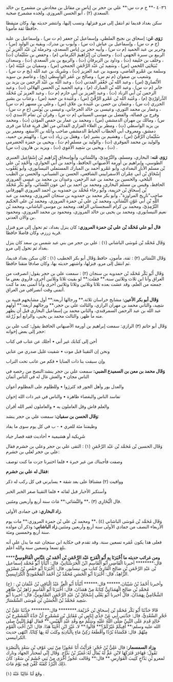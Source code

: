 ٤٠٣٦ -** خ م ت س:** علي بن حجر بن إياس بن مقاتل بن مخادش بن مشمرج بن خالد السعدي (٢) ، أبو الحسن المروزي. ولجده مشمرج صحبة.

سكن بغداد قديما ثم انتقل إلى مرو فنزلها، ونسب إليها، وانتشر حديثه بها، وكان متيقظا حافظا ثقة مأمونا.

**رَوَى عَن:** إسحاق بن نجيح الملطي، وإسماعيل بْن جعفر (م ت س) ، وإسماعيل بن علية (خ م ت س) ، وإسماعيل بن عياش (ت س) ، وأيوب بن مدرك، وبقية بن الوليد (س) ، وجرير بن عبد الحميد (م ت س) ، وأبيه حجر بن إياس السعدي، وحرملة بْن عَبْد الْعَزِيزِ بْن الربيع بن سبرة الجهني (ت) ، وحسان بْن إِبْرَاهِيمَ الكرماني (م) ، وحفص بن سُلَيْمان (ت) ، وخلف بن خليفة (ت) ، وداود بن الزبرقان (ت) ، والربيع بن بدر السعدي (ت) ، وسعدان بْنيَحْيَى اللخمي (س) ، وسَعِيد بْن عَبْد الرَّحْمَنِ الجمحي (س) ، وسفيان بن عُيَيْنَة (م) ، وسلمة بن عَمْرو القاضي، وسويد بن عبد العزيز (ت) ، وشَرِيك بن عبد الله (بخ م ت س) ، وشعيب بن صفوان (م تم س) ، وصالح بن عُمَر الواسطي (بخ) ، وعاصم بن سويد الأَنْصارِيّ (س) ، وعبد الله بْن جَعْفَر المدني (ت) ، وعبد اللَّه بن عَبْد الرحمن بن يزيد بن جابر (م ت س) ، وعبد الله بْن المبارك (م) ، وعبد الحميد بْن الحسن الهلالي (ت) ، وعبد الرحمن بْن أَبي الزناد (ت) ، وعبد العزيز بن أَبي حازم (م ت) ، وعبد العزيز بْن مُحَمَّد الدَّراوَرْدِيّ (م) ، وعُبَيد الله بْن عَمْرو الرَّقِّيّ (س) ، وعُبَيدة بن حميد (س) ، وعتاب بن بشير الجزري (ت س) ، وعثمان بن حصن بن عُبَيدة بن علاق (س) ، وعلي بن مسهر (م ت س) ، وعمار بن محمد الثوري، وعيسى بن خالد الجرجاني، وعيسى بن يُونُس (خ م ت س) ، وفرج بن فضالة، والفضل بن موسى السيناني (م ت س) ، وقران بْن تمام الأسدي (ت س) ، ومالك بن مهران الدمشقي (س) ، ومحمد بن عمار بن حفص المؤذن (ت) ، ومحمد بن يزيد الواسطي (ت) ، ومطر بن العلاء الفزاري الفدائي من أهل قرية فدايا من قرى دمشق، ومعروف أبي الخطاب الخياط الدمشقي صاحب واثلة بن الأسقع، ومعمر بن سُلَيْمان الرَّقِّيّ (س) ، وهشيم بن بشير (م) ، وهقل بن زياد (ت س) ، والهيثم بن حميد، والوليد بن محمد الموقري (ت) ، والوليد بن مسلم (م ت) ، ويحيى بن حمزة الحضرمي (ت) ، ويحيى بن سَعِيد الأُمَوِي (ت) ، ويزيد بن هارون (ت س) .

**رَوَى عَنه:** البخاري، ومسلم، والتِّرْمِذِيّ، والنَّسَائي، وأبوإسحاق إِبْرَاهِيم بْن إِسْمَاعِيل العنبري الطوسي، وإبراهيم بن أورمة الأصبهاني الحافظ، وأحمد بن أَبي الحواري، وأَحْمَد بْن علي بْن مسلم الأبار البغدادي، وأبو عَمْرو أحمد بن المبارك المستملي النيسابوري، وأبو يَعْقُوب إِسْحَاق بْن أَبي عِمْران الاسفراييني الشافعي، الحسن بن الشيباني، والحسن بن الطيب البلخي، والحسين بن محمد بن عبد الرحمن، وعبدان بن محمد بن عيسى المروزي الحافظ، وقيس بن مسلم البخاري، ومحمد بن أحمد بن أَبي عون النَّسَائي، وأَبُو بَكْر مُحَمَّد بْن إسحاق بْن خزيمة، وأَبُو رجاء مُحَمَّد بن حمدويه بن أحمد المروزي الهورقاني صاحب"تاريخ المراوزة"، وأبو بكر محمد بن حمدويه بن سنجان المروزي، ومحمد بن عبد اللَّهِ بْنِ أَبي عَوْنٍ النَّسَائي، ومحمد بْن علي بْن حمزة المروزي، ومحمد بْن علي الحكيم التِّرْمِذِيّ، ومحمد بن كرام السجستاني الزاهد، ومحمد بن موسى الباشاني، ومحمد بْن نعيم النيسابوري، ومحمد بن يحيى بن خالد المروزي، ومحمود بن محمد المروزي، ومحمود بن والان العدني.

**قال أبو علي مُحَمَّد بْن علي بْن حمزة المروزي:** كان ينزل بغداد، ثم تحول إلى مرو فنزل قرية زرزم، وكان فاضلا حافظا.

وَقَال مُحَمَّد بْن مُوسَى الباشاني (١) : علي بن حجر من بني عبد شمس بن سعد كان ينزل بغداد ثم تحول إلى مرو.

وَقَال النَّسَائي (٢) : ثقة، مأمون، حافظ.وَقَال أبو بكر الخطيب (١) : كان سكن بغداد قديما، ثم انتقل إلى مرو، فنزلها، واشتهر حديثه بها، وكان صادقا متقنا حافظا.

وَقَال أَبُو بَكْر مُحَمَّد بْن حمدويه بن سنجان (٢) : سمعت علي بن حجر يقول: انصرفت من العراق وأنا ابن ثلاث وثلاثين سنة،** فقلت:** لو بقيت ثلاثا وثلاثين أخرى، فأروي بعض ما جمعته من العلم، وقد عشت بعده ثلاثا وثلاثين وثلاثا وثلاثين أخرى وأنا أتمنى بعد ما كنت أتمنى وقت انصرافي من العراق.

**وَقَال أبو بكر الأعين:** مشايخ خراسان ثلاثة،** ورجالها أربعة:** أول مشايخهم قتيبة بن سَعِيد، والثاني محمد بن مهران الرازي، والثالث علي بن حجر،** ورجالهم أربعة:** أولهم عبد الله بن عبد الرحمن السمرقندي، والثاني محمد بن إسماعيل البخاري قبل أن يظهر منه ما ظهر، والثالث محمد بن يحيى، والرابع أبو زُرْعَة.

وَقَال أبو حاتم (٣) الرازي: سمعت إبراهيم بن أورمة الأصبهاني الحافظ يقول: كتب علي بن حجر إلى بعض إخوانه:

أحن إلى كتابك غير أني • أجلك عن عتاب في كتاب

ونحن إن التقينا قبل موت • شفيت غليل صدري من عتابي

وإن سبقت بنا ذات المنايا • فكم من عاتب تحت التراب

**وَقَال محمد بن معن بن السميدع الضبي:** سمعت علي بن حجر ينشد:النصح من رخصه في الناس مجان • والغش غال له في الناس أثمان

والعدل بور وأهل الجور قد كثرژوا • وللظلوم على المظلوم أعوان

تفاسد الناس والبغضاء ظاهرة • والناس في غير ذات الله إخوان

والعلم فاش وقل العاملون به • والعاملون لغير الله أقران

**وَقَال الحسن بن سفيان:** سمعت علي بن حجر ينشد:

وظيفتنا مئة للغري • - ب في كل يوم سوى ما يفاد

شَرِيكية أو هشيمية • أحاديث فقه قصار جياد

وَقَال الحسين بْن مُحَمَّد بْن عَبْد الرَّحْمَنِ (١) : التقى علي بن حجر وعلي بن خشرم فقال علي بن حجر لعلي بن خشرم:

وصفت فأجبناك من غير خبرة • فلما اختبرنا جزت ما كنت توصف

**فقال له علي بن خشرم:**

ووافيت (٢) مشتاقا على بعد شقة • يسايرني في كل ركب له ذكر

وأستكبر الأخبار قبل لقائه • فلما التقينا صغر الخبر الخبر

قال الْبُخَارِي (٣) ،** والنَّسَائي:** مَاتَ سنة أربع وأربعين ومئتين.

**زاد البخاري:** في جمادى الأولى.

وَقَال مُحَمَّد بْن مُوسَى الباشاني (٤) ،** ومحمد بْن علي بْن حمزة المروزي:** مات يوم الأربعاء النصف من جمادي الأولى سنة أربع وأربعين ومئتين.**زاد الباشاني:** وذكر أن مولده سنة أربع وخمسين ومئة.

فعلى هذا يكون عُمَره تسعين سنة. وقد تقدم في حكاية ابن سنجان عنه ما يدل على أنه بلغ تسعا وتسعين سنة والله أعلم.

**ومن غرائب حديثه ما أَخْبَرَنَا بِهِ أَبُو الْفَرَجِ عَبْد الرَّحْمَنِ بْن أَحْمَد بْن عَبَّاسٍ الْفَاقُوسِيُّ****** قال:******** أخبرنا الْقَاضِي أَبُو الْقَاسِمِ ابْنُ الْحَرَسْتَانِيِّ، قال: أَنْبَأَنَا أَبُو مُحَمَّد إسماعيل بْن عَبْدِ الرَّحْمَنِ بْنِ صَالِحٍ الْقَارِئُ كتاب من نيسابور، قال: أَخْبَرَنَا أَبُو حَفْصِ بْنُ مَسْرُورٍ الزَّاهِدُ، قال: أَخْبَرَنَا أَبُو الْحَسَنِ مُحَمَّدُ بْنُ أَحْمَدَ الْمَحْمُودِيُّ الْكَرَابِيسِيُّ.

(ح) : وأخبرنا أَحْمَدُ بْنُ شَيْبَانَ،****** قال:****** أَنْبَأَنَا أَبُو الْعِزِّ عَبْدُ الْبَاقِي بْنُ عُثْمَانَ بْنِ مُحَمَّدِ بْنِ صَالِحٍ الْهَمَذَانِيُّ كِتَابَةً مِنْ هَمَذَانَ، قال: أَخْبَرَنَا أَبُو الْقَاسِمِ زَاهِرُ بْنُ طَاهِرٍ الشَّحَّامِيُّ بِهَمَذَانَ، قال أخبرنا أَبُو يَعْلَى إِسْحَاقُ بْنُ عَبْدِ الرَّحْمَنِ الصَّابِونِيُّ، قال: أخبرنا أَبُو سَعِيد مُحَمَّدُ بْنُ الْحُسَيْنِ بْنِ مُوسَى السِّمْسَارُ.

قَالا حَدَّثَنَا أَبُو بَكْر مُحَمَّد بْن إسحاق بْن خُزَيْمَةَ،******** قال:******** حَدَّثَنَا عَلِيُّ بْنُ حُجْرٍ السَّعْدِيُّ، قال: حَدَّثني أَبِي عَنْ جَدِّي إِيَاسِ بْنِ مُقَاتِلِ بْنِ مُشَمْرِجٍ أَنَّ جَدَّهُ الْمُشَمْرِجَ بْنَ خَالِدٍ قَدِمَ عَلَى النَّبِيِّ صَلَّى اللَّهُ عَلَيْهِ وسَلَّمَ مع وفْدِ عَبْدِ الْقَيْسِ،** فَقال لَهُمُ النَّبِيُّ صلى الله عليه وسلم:** أَفِيكُمْ غَيْرُكُمْ؟** قَالُوا:** لا، غَيْرَ ابْنِ أُخْتِنَا هَذَا. قال: ابْنُ أُخْتِ الْقَوْمِ مِنْهُمْ. قال: فَكَسَاهُ بُرْدًا وأَقْطَعَهُ رَكِيَّ مَاءٍ بِالْبَادِيَةِ وكَتَبَ لَهُ بِهَا كِتَابًا، انْتَهَى حديث الكرابيسي.

**وزاد السمسمار:** قال عَلِيُّ بْنُ حُجْرٍ: فَرَأَيْتُ أَنَا عَجُوزًا مِنْ بَنِي عَوْفِ بْنِ سَعْدٍ بِالْبَصْرَةِ تَقُولُ: فَهَاجَرَ فَتَرَكَهَا لابْنِ عَمٍّ لَهُ يُقال لَهُ:عُمَيْرُ بْنُ بَدَّاحٍ. وَقَال إِنِّي لمختار الجهاد وتارك لمعرو بْنِ بَدَّاحٍ كَثِيبَ الْفَوَارِسِ.** قال:** وَقَالت عَجُوزٌ أُخْرَى مِنْ بَنِي جُشَمَ بْنِ سَعْدٍ: كَانَ ذَلِكَ الْبُرْدُ كَفَنُهُ كُفِّنَ فِيهِ يَوْمَ مَاتَ.

وقَعَ لَنَا عَالِيًا عَنْهُ (١) .